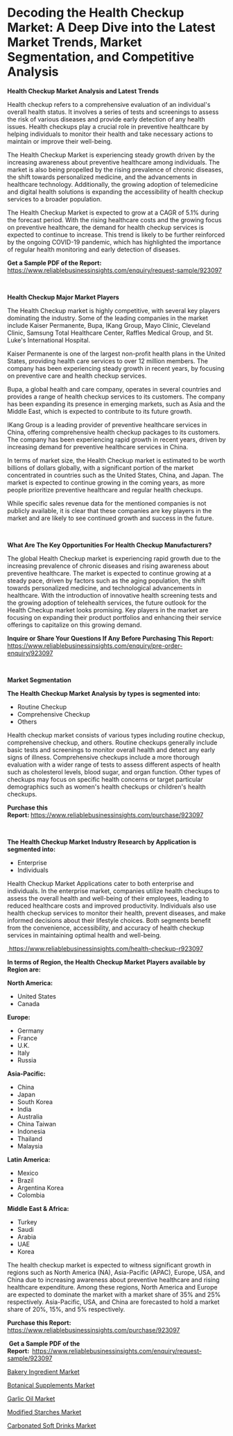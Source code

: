 <p><h1>Decoding the Health Checkup Market: A Deep Dive into the Latest Market Trends, Market Segmentation, and Competitive Analysis</h1></p><p><strong>Health Checkup Market Analysis and Latest Trends</strong></p>
<p><p>Health checkup refers to a comprehensive evaluation of an individual's overall health status. It involves a series of tests and screenings to assess the risk of various diseases and provide early detection of any health issues. Health checkups play a crucial role in preventive healthcare by helping individuals to monitor their health and take necessary actions to maintain or improve their well-being.</p><p>The Health Checkup Market is experiencing steady growth driven by the increasing awareness about preventive healthcare among individuals. The market is also being propelled by the rising prevalence of chronic diseases, the shift towards personalized medicine, and the advancements in healthcare technology. Additionally, the growing adoption of telemedicine and digital health solutions is expanding the accessibility of health checkup services to a broader population.</p><p>The Health Checkup Market is expected to grow at a CAGR of 5.1% during the forecast period. With the rising healthcare costs and the growing focus on preventive healthcare, the demand for health checkup services is expected to continue to increase. This trend is likely to be further reinforced by the ongoing COVID-19 pandemic, which has highlighted the importance of regular health monitoring and early detection of diseases.</p></p>
<p><strong>Get a Sample PDF of the Report:&nbsp;</strong> <a href="https://www.reliablebusinessinsights.com/enquiry/request-sample/923097">https://www.reliablebusinessinsights.com/enquiry/request-sample/923097</a></p>
<p>&nbsp;</p>
<p><strong>Health Checkup Major Market Players</strong></p>
<p><p>The Health Checkup market is highly competitive, with several key players dominating the industry. Some of the leading companies in the market include Kaiser Permanente, Bupa, IKang Group, Mayo Clinic, Cleveland Clinic, Samsung Total Healthcare Center, Raffles Medical Group, and St. Luke's International Hospital.</p><p>Kaiser Permanente is one of the largest non-profit health plans in the United States, providing health care services to over 12 million members. The company has been experiencing steady growth in recent years, by focusing on preventive care and health checkup services.</p><p>Bupa, a global health and care company, operates in several countries and provides a range of health checkup services to its customers. The company has been expanding its presence in emerging markets, such as Asia and the Middle East, which is expected to contribute to its future growth.</p><p>IKang Group is a leading provider of preventive healthcare services in China, offering comprehensive health checkup packages to its customers. The company has been experiencing rapid growth in recent years, driven by increasing demand for preventive healthcare services in China.</p><p>In terms of market size, the Health Checkup market is estimated to be worth billions of dollars globally, with a significant portion of the market concentrated in countries such as the United States, China, and Japan. The market is expected to continue growing in the coming years, as more people prioritize preventive healthcare and regular health checkups.</p><p>While specific sales revenue data for the mentioned companies is not publicly available, it is clear that these companies are key players in the market and are likely to see continued growth and success in the future.</p></p>
<p>&nbsp;</p>
<p><strong>What Are The Key Opportunities For Health Checkup Manufacturers?</strong></p>
<p><p>The global Health Checkup market is experiencing rapid growth due to the increasing prevalence of chronic diseases and rising awareness about preventive healthcare. The market is expected to continue growing at a steady pace, driven by factors such as the aging population, the shift towards personalized medicine, and technological advancements in healthcare. With the introduction of innovative health screening tests and the growing adoption of telehealth services, the future outlook for the Health Checkup market looks promising. Key players in the market are focusing on expanding their product portfolios and enhancing their service offerings to capitalize on this growing demand.</p></p>
<p><strong>Inquire or Share Your Questions If Any Before Purchasing This Report:</strong> <a href="https://www.reliablebusinessinsights.com/enquiry/pre-order-enquiry/923097">https://www.reliablebusinessinsights.com/enquiry/pre-order-enquiry/923097</a></p>
<p>&nbsp;</p>
<p><strong>Market Segmentation</strong></p>
<p><strong>The Health Checkup Market Analysis by types is segmented into:</strong></p>
<p><ul><li>Routine Checkup</li><li>Comprehensive Checkup</li><li>Others</li></ul></p>
<p><p>Health checkup market consists of various types including routine checkup, comprehensive checkup, and others. Routine checkups generally include basic tests and screenings to monitor overall health and detect any early signs of illness. Comprehensive checkups include a more thorough evaluation with a wider range of tests to assess different aspects of health such as cholesterol levels, blood sugar, and organ function. Other types of checkups may focus on specific health concerns or target particular demographics such as women's health checkups or children's health checkups.</p></p>
<p><strong>Purchase this Report:&nbsp;</strong><a href="https://www.reliablebusinessinsights.com/purchase/923097">https://www.reliablebusinessinsights.com/purchase/923097</a></p>
<p>&nbsp;</p>
<p><strong>The Health Checkup Market Industry Research by Application is segmented into:</strong></p>
<p><ul><li>Enterprise</li><li>Individuals</li></ul></p>
<p><p>Health Checkup Market Applications cater to both enterprise and individuals. In the enterprise market, companies utilize health checkups to assess the overall health and well-being of their employees, leading to reduced healthcare costs and improved productivity. Individuals also use health checkup services to monitor their health, prevent diseases, and make informed decisions about their lifestyle choices. Both segments benefit from the convenience, accessibility, and accuracy of health checkup services in maintaining optimal health and well-being.</p></p>
<p><a href="https://www.reliablebusinessinsights.com/health-checkup-r923097">&nbsp;https://www.reliablebusinessinsights.com/health-checkup-r923097</a></p>
<p><strong>In terms of Region, the Health Checkup Market Players available by Region are:</strong></p>
<p>
    <p> <strong> North America: </strong>
        <ul>
            <li>United States</li>
            <li>Canada</li>
        </ul>
        </p> 
    <p> <strong> Europe: </strong>
        <ul>
            <li>Germany</li>
            <li>France</li>
            <li>U.K.</li>
            <li>Italy</li>
            <li>Russia</li>
        </ul>
        </p> 
    <p> <strong> Asia-Pacific: </strong>
        <ul>
            <li>China</li>
            <li>Japan</li>
            <li>South Korea</li>
            <li>India</li>
            <li>Australia</li>
            <li>China Taiwan</li>
            <li>Indonesia</li>
            <li>Thailand</li>
            <li>Malaysia</li>
        </ul>
        </p> 
    <p> <strong> Latin America: </strong>
        <ul>
            <li>Mexico</li>
            <li>Brazil</li>
            <li>Argentina Korea</li>
            <li>Colombia</li>
        </ul>
        </p> 
    <p> <strong> Middle East & Africa: </strong>
        <ul>
            <li>Turkey</li>
            <li>Saudi</li>
            <li>Arabia</li>
            <li>UAE</li>
            <li>Korea</li>
        </ul>
    </p>
    </p>
<p><p>The health checkup market is expected to witness significant growth in regions such as North America (NA), Asia-Pacific (APAC), Europe, USA, and China due to increasing awareness about preventive healthcare and rising healthcare expenditure. Among these regions, North America and Europe are expected to dominate the market with a market share of 35% and 25% respectively. Asia-Pacific, USA, and China are forecasted to hold a market share of 20%, 15%, and 5% respectively.</p></p>
<p><strong>Purchase this Report: </strong><a href="https://www.reliablebusinessinsights.com/purchase/923097">https://www.reliablebusinessinsights.com/purchase/923097</a></p>
<p>&nbsp;<strong>Get a Sample PDF of the Report:&nbsp;&nbsp;</strong><a href="https://www.reliablebusinessinsights.com/enquiry/request-sample/923097">https://www.reliablebusinessinsights.com/enquiry/request-sample/923097</a></p>
<p><strong></strong></p>
<p><p><a href="https://medium.com/@aureliarice/bakery-ingredient-market-a-global-and-regional-analysis-focus-on-region-country-level-analysis-57cf7427d205">Bakery Ingredient Market</a></p><p><a href="https://medium.com/@alicemcglynn2022/global-botanical-supplements-market-status-2024-2031-and-forecast-by-region-product-end-e845d9c3a965">Botanical Supplements Market</a></p><p><a href="https://medium.com/@zayunoz657456/global-garlic-oil-market-size-is-expected-to-experience-a-cagr-of-5-1-b4aabc7f7618">Garlic Oil Market</a></p><p><a href="https://medium.com/@cpierre31945/global-modified-starches-market-analysis-trends-forecasts-and-growth-opportunities-2024-2031-ea76766b115a">Modified Starches Market</a></p><p><a href="https://medium.com/@brayannolanii/carbonated-soft-drinks-market-trends-focusing-on-carbonated-soft-drinks-market-insight-and-f04662db73ae">Carbonated Soft Drinks Market</a></p></p>